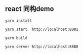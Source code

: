 
## react 同构demo

```
yarn install
```

```
yarn start  http://localhost:8081
```

```
yarn build
```

```
yarn server http://localhost:8888
```
